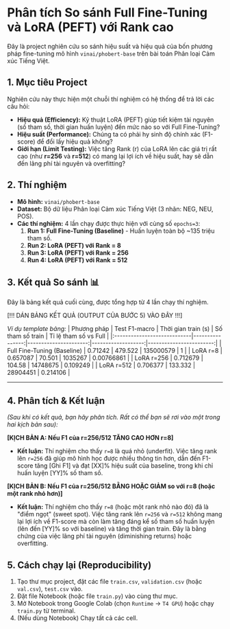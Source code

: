 # Phân tích So sánh Full Fine-Tuning và LoRA (PEFT) với Rank cao

Đây là project nghiên cứu so sánh hiệu suất và hiệu quả của bốn phương pháp fine-tuning mô hình `vinai/phobert-base` trên bài toán Phân loại Cảm xúc Tiếng Việt.

## 1. Mục tiêu Project

Nghiên cứu này thực hiện một chuỗi thí nghiệm có hệ thống để trả lời các câu hỏi:
* **Hiệu quả (Efficiency):** Kỹ thuật LoRA (PEFT) giúp tiết kiệm tài nguyên (số tham số, thời gian huấn luyện) đến mức nào so với Full Fine-Tuning?
* **Hiệu suất (Performance):** Chúng ta có phải hy sinh độ chính xác (F1-score) để đổi lấy hiệu quả không?
* **Giới hạn (Limit Testing):** Việc tăng Rank (r) của LoRA lên các giá trị rất cao (như **r=256** và **r=512**) có mang lại lợi ích về hiệu suất, hay sẽ dẫn đến lãng phí tài nguyên và overfitting?

## 2. Thí nghiệm

* **Mô hình:** `vinai/phobert-base`
* **Dataset:** Bộ dữ liệu Phân loại Cảm xúc Tiếng Việt (3 nhãn: NEG, NEU, POS).
* **Các thí nghiệm:** 4 lần chạy được thực hiện với cùng số `epochs=3`:
    1.  **Run 1: Full Fine-Tuning (Baseline)** - Huấn luyện toàn bộ ~135 triệu tham số.
    2.  **Run 2: LoRA (PEFT) với Rank = 8**
    3.  **Run 3: LoRA (PEFT) với Rank = 256**
    4.  **Run 4: LoRA (PEFT) với Rank = 512**

## 3. Kết quả So sánh 📊

Đây là bảng kết quả cuối cùng, được tổng hợp từ 4 lần chạy thí nghiệm.

[!!! DÁN BẢNG KẾT QUẢ (OUTPUT CỦA BƯỚC 5) VÀO ĐÂY !!!]

*Ví dụ template bảng:*
| Phương pháp                 |   Test F1-macro |   Thời gian train (s) |   Số tham số train |   Tỉ lệ tham số vs Full |
|:----------------------------|----------------:|----------------------:|-------------------:|------------------------:|
| Full Fine-Tuning (Baseline) |        0.71242  |               479.522 |          135000579 |              1          |
| LoRA r=8                    |        0.657087 |                70.501 |            1035267 |              0.00766861 |
| LoRA r=256                   |        0.712679 |               104.58  |           14748675 |              0.109249   |
| LoRA r=512                   |        0.706377 |               133.332 |           28904451 |              0.214106   |

---

## 4. Phân tích & Kết luận

*(Sau khi có kết quả, bạn hãy phân tích. Rất có thể bạn sẽ rơi vào một trong hai kịch bản sau):*

**[KỊCH BẢN A: Nếu F1 của r=256/512 TĂNG CAO HƠN r=8]**
* **Kết luận:** Thí nghiệm cho thấy `r=8` là quá nhỏ (underfit). Việc tăng rank lên `r=256` đã giúp mô hình học được nhiều thông tin hơn, dẫn đến F1-score tăng [Ghi F1] và đạt [XX]% hiệu suất của baseline, trong khi chỉ huấn luyện [YY]% số tham số.

**[KỊCH BẢN B: Nếu F1 của r=256/512 BẰNG HOẶC GIẢM so với r=8 (hoặc một rank nhỏ hơn)]**
* **Kết luận:** Thí nghiệm cho thấy `r=8` (hoặc một rank nhỏ nào đó) đã là "điểm ngọt" (sweet spot). Việc tăng rank lên `r=256` và `r=512` không mang lại lợi ích về F1-score mà còn làm tăng đáng kể số tham số huấn luyện (lên đến [YY]% so với baseline) và tăng thời gian train. Đây là bằng chứng của việc lãng phí tài nguyên (diminishing returns) hoặc overfitting.

## 5. Cách chạy lại (Reproducibility)
1.  Tạo thư mục project, đặt các file `train.csv`, `validation.csv` (hoặc `val.csv`), `test.csv` vào.
2.  Đặt file Notebook (hoặc file `train.py`) vào cùng thư mục.
3.  Mở Notebook trong Google Colab (chọn `Runtime` -> `T4 GPU`) hoặc chạy `train.py` từ terminal.
4.  (Nếu dùng Notebook) Chạy tất cả các cell.
